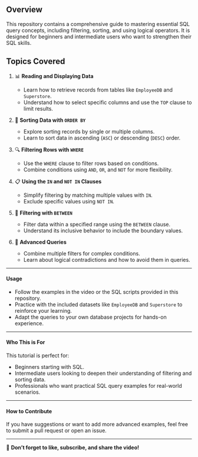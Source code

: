 ## **Overview**  
This repository contains a comprehensive guide to mastering essential SQL query concepts, including filtering, sorting, and using logical operators. It is designed for beginners and intermediate users who want to strengthen their SQL skills.  

## **Topics Covered**  

1. 📊 **Reading and Displaying Data**  
   - Learn how to retrieve records from tables like `EmployeeDB` and `Superstore`.  
   - Understand how to select specific columns and use the `TOP` clause to limit results.  

2. 🔄 **Sorting Data with `ORDER BY`**  
   - Explore sorting records by single or multiple columns.  
   - Learn to sort data in ascending (`ASC`) or descending (`DESC`) order.  

3. 🔍 **Filtering Rows with `WHERE`**  
   - Use the `WHERE` clause to filter rows based on conditions.  
   - Combine conditions using `AND`, `OR`, and `NOT` for more flexibility.  

4. 📋 **Using the `IN` and `NOT IN` Clauses**  
   - Simplify filtering by matching multiple values with `IN`.  
   - Exclude specific values using `NOT IN`.  

5. 🧮 **Filtering with `BETWEEN`**  
   - Filter data within a specified range using the `BETWEEN` clause.  
   - Understand its inclusive behavior to include the boundary values.  

6. 🚀 **Advanced Queries**  
   - Combine multiple filters for complex conditions.  
   - Learn about logical contradictions and how to avoid them in queries.  

---

#### **Usage**  
- Follow the examples in the video or the SQL scripts provided in this repository.  
- Practice with the included datasets like `EmployeeDB` and `Superstore` to reinforce your learning.  
- Adapt the queries to your own database projects for hands-on experience.  

---

#### **Who This is For**  
This tutorial is perfect for:  
- Beginners starting with SQL.  
- Intermediate users looking to deepen their understanding of filtering and sorting data.  
- Professionals who want practical SQL query examples for real-world scenarios.  

---

#### **How to Contribute**  
If you have suggestions or want to add more advanced examples, feel free to submit a pull request or open an issue.  

---


📌 **Don’t forget to like, subscribe, and share the video!**
